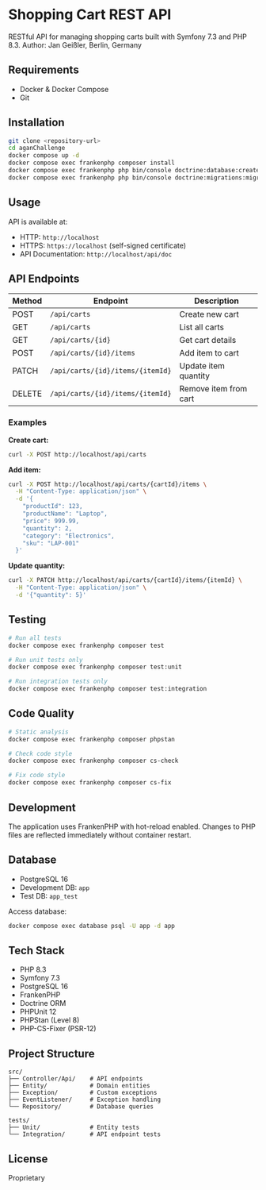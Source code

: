 # Shopping Cart REST API

RESTful API for managing shopping carts built with Symfony 7.3 and PHP 8.3.
Author: Jan Geißler, Berlin, Germany

## Requirements

- Docker & Docker Compose
- Git

## Installation

```bash
git clone <repository-url>
cd aganChallenge
docker compose up -d
docker compose exec frankenphp composer install
docker compose exec frankenphp php bin/console doctrine:database:create
docker compose exec frankenphp php bin/console doctrine:migrations:migrate
```

## Usage

API is available at:
- HTTP: `http://localhost`
- HTTPS: `https://localhost` (self-signed certificate)
- API Documentation: `http://localhost/api/doc`

## API Endpoints

| Method | Endpoint | Description |
|--------|----------|-------------|
| POST | `/api/carts` | Create new cart |
| GET | `/api/carts` | List all carts |
| GET | `/api/carts/{id}` | Get cart details |
| POST | `/api/carts/{id}/items` | Add item to cart |
| PATCH | `/api/carts/{id}/items/{itemId}` | Update item quantity |
| DELETE | `/api/carts/{id}/items/{itemId}` | Remove item from cart |

### Examples

**Create cart:**
```bash
curl -X POST http://localhost/api/carts
```

**Add item:**
```bash
curl -X POST http://localhost/api/carts/{cartId}/items \
  -H "Content-Type: application/json" \
  -d '{
    "productId": 123,
    "productName": "Laptop",
    "price": 999.99,
    "quantity": 2,
    "category": "Electronics",
    "sku": "LAP-001"
  }'
```

**Update quantity:**
```bash
curl -X PATCH http://localhost/api/carts/{cartId}/items/{itemId} \
  -H "Content-Type: application/json" \
  -d '{"quantity": 5}'
```

## Testing

```bash
# Run all tests
docker compose exec frankenphp composer test

# Run unit tests only
docker compose exec frankenphp composer test:unit

# Run integration tests only
docker compose exec frankenphp composer test:integration
```

## Code Quality

```bash
# Static analysis
docker compose exec frankenphp composer phpstan

# Check code style
docker compose exec frankenphp composer cs-check

# Fix code style
docker compose exec frankenphp composer cs-fix
```

## Development

The application uses FrankenPHP with hot-reload enabled. Changes to PHP files are reflected immediately without container restart.

## Database

- PostgreSQL 16
- Development DB: `app`
- Test DB: `app_test`

Access database:
```bash
docker compose exec database psql -U app -d app
```

## Tech Stack

- PHP 8.3
- Symfony 7.3
- PostgreSQL 16
- FrankenPHP
- Doctrine ORM
- PHPUnit 12
- PHPStan (Level 8)
- PHP-CS-Fixer (PSR-12)

## Project Structure

```
src/
├── Controller/Api/    # API endpoints
├── Entity/            # Domain entities
├── Exception/         # Custom exceptions
├── EventListener/     # Exception handling
└── Repository/        # Database queries

tests/
├── Unit/              # Entity tests
└── Integration/       # API endpoint tests
```

## License

Proprietary
